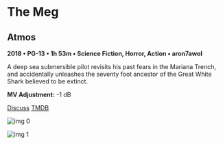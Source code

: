# The Meg

## Atmos

**2018 • PG-13 • 1h 53m • Science Fiction, Horror, Action • aron7awol**

A deep sea submersible pilot revisits his past fears in the Mariana Trench, and accidentally unleashes the seventy foot ancestor of the Great White Shark believed to be extinct.

**MV Adjustment:** -1 dB

[Discuss](https://www.avsforum.com/threads/bass-eq-for-filtered-movies.2995212/post-57044384)  [TMDB](345940)

![img 0](https://i.imgur.com/kNEk2qv.jpg)

![img 1](https://i.imgur.com/40rW0qa.jpg)

